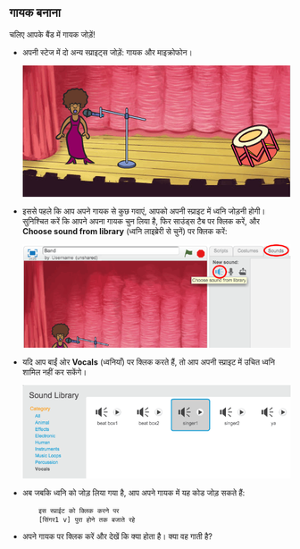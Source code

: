 ## गायक बनाना

चलिए आपके बैंड में गायक जोड़ें!

+ अपनी स्टेज में दो अन्य स्प्राइट्स जोड़ें: गायक और माइक्रोफोन।

	![screenshot](images/band-singer-mic.png)

+ इससे पहले कि आप अपने गायक से कुछ गवाएं, आपको अपनी स्प्राइट में ध्वनि जोड़नी होगी। सुनिश्चित करें कि आपने अपना गायक चुन लिया है, फिर साउंड्स टैब पर क्लिक करें, और **Choose sound from library** (ध्वनि लाइब्रेरी से चुनें) पर क्लिक करें:

	![Screenshot](images/band-import-sound.png) 

+ यदि आप बाईं ओर **Vocals** (ध्वनियाँ) पर क्लिक करते हैं, तो आप अपनी स्प्राइट में उचित ध्वनि शामिल नहीं कर सकेंगे।

	![screenshot](images/band-choose-sound.png)

+ अब जबकि ध्वनि को जोड़ लिया गया है, आप अपने गायक में यह कोड जोड़ सकते हैं:

	```blocks
		इस स्प्राईट को क्लिक करने पर
		[सिंगर1 v] पुरा होने तक बजाते रहे
	```

+ अपने गायक पर क्लिक करें और देखें कि क्या होता है। क्या वह गाती है?
